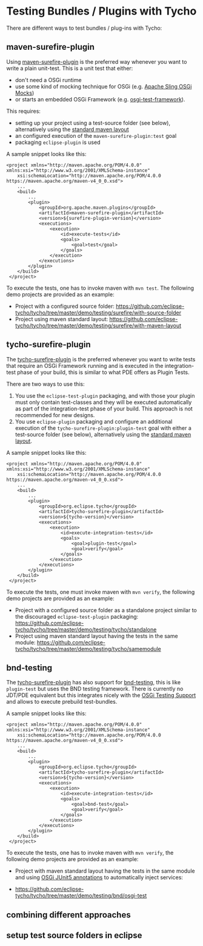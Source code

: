 # Testing Bundles / Plugins with Tycho

There are different ways to test bundles / plug-ins with Tycho:

## maven-surefire-plugin

Using [maven-surefire-plugin](https://maven.apache.org/surefire/maven-surefire-plugin/) is the preferred way whenever you want to write a plain unit-test.
This is a unit test that either:

* don't need a OSGi runtime
* use some kind of mocking technique for OSGi (e.g. [Apache Sling OSGi Mocks](https://sling.apache.org/documentation/development/osgi-mock.html))
* or starts an embedded OSGi Framework (e.g. [osgi-test-framework](https://github.com/laeubisoft/osgi-test-framework)).

This requires:
- setting up your project using a test-source folder (see below), alternatively using the [standard maven layout](https://maven.apache.org/guides/introduction/introduction-to-the-standard-directory-layout.html)
- an configured execution of the `maven-surefire-plugin:test` goal
- packaging `eclipse-plugin` is used

A sample snippet looks like this:
```
<project xmlns="http://maven.apache.org/POM/4.0.0" xmlns:xsi="http://www.w3.org/2001/XMLSchema-instance"
	xsi:schemaLocation="http://maven.apache.org/POM/4.0.0 https://maven.apache.org/maven-v4_0_0.xsd">
	...
	<build>
		...
		<plugin>
			<groupId>org.apache.maven.plugins</groupId>
			<artifactId>maven-surefire-plugin</artifactId>
			<version>${surefire-plugin-version}</version>
			<executions>
				<execution>
					<id>execute-tests</id>
					<goals>
						<goal>test</goal>
					</goals>
				</execution>
			</executions>
		</plugin>
 	</build>
 </project>
```

To execute the tests, one has to invoke maven with `mvn test`.
The following demo projects are provided as an example:

- Project with a configured source folder: https://github.com/eclipse-tycho/tycho/tree/master/demo/testing/surefire/with-source-folder
- Project using maven standard layout: https://github.com/eclipse-tycho/tycho/tree/master/demo/testing/surefire/with-maven-layout


## tycho-surefire-plugin

The [tycho-surefire-plugin](https://tycho.eclipseprojects.io/doc/master/tycho-surefire-plugin/plugin-info.html) is the preferred whenever you want to write tests
that require an OSGi Framework running and is executed in the integration-test phase of your build, this is similar to what PDE offers as Plugin Tests.

There are two ways to use this:

1. You use the `eclipse-test-plugin` packaging, and with those your plugin must only contain test-classes and they will be executed automatically as part
of the integration-test phase of your build. This approach is not recommended for new designs.
2. You use `eclipse-plugin` packaging and configure an additional execution of the `tycho-surefire-plugin:plugin-test` goal with either a test-source folder
 (see below), alternatively using the [standard maven layout](https://maven.apache.org/guides/introduction/introduction-to-the-standard-directory-layout.html).
 
A sample snippet looks like this:

```
<project xmlns="http://maven.apache.org/POM/4.0.0" xmlns:xsi="http://www.w3.org/2001/XMLSchema-instance"
	xsi:schemaLocation="http://maven.apache.org/POM/4.0.0 https://maven.apache.org/maven-v4_0_0.xsd">
	...
	<build>
		...
		<plugin>
			<groupId>org.eclipse.tycho</groupId>
			<artifactId>tycho-surefire-plugin</artifactId>
			<version>${tycho-version}</version>
			<executions>
				<execution>
					<id>execute-integration-tests</id>
					<goals>
						<goal>plugin-test</goal>
						<goal>verify</goal>
					</goals>
				</execution>
			</executions>
		</plugin>
 	</build>
 </project>
```

To execute the tests, one must invoke maven with `mvn verify`, the following demo projects are provided as an example:

- Project with a configured source folder as a standalone project similar to the discouraged `eclipse-test-plugin` packaging:
https://github.com/eclipse-tycho/tycho/tree/master/demo/testing/tycho/standalone
- Project using maven standard layout having the tests in the same module: 
https://github.com/eclipse-tycho/tycho/tree/master/demo/testing/tycho/samemodule

## bnd-testing

The [tycho-surefire-plugin](https://tycho.eclipseprojects.io/doc/master/tycho-surefire-plugin/plugin-info.html) has also support for [bnd-testing](https://bnd.bndtools.org/chapters/310-testing.html),
this is like `plugin-test` but uses the BND testing framework. There is currently no JDT/PDE equivalent but this integrates nicely with the [OSGi Testing Support](https://github.com/osgi/osgi-test) and allows to execute prebuild test-bundles.

A sample snippet looks like this:

```
<project xmlns="http://maven.apache.org/POM/4.0.0" xmlns:xsi="http://www.w3.org/2001/XMLSchema-instance"
	xsi:schemaLocation="http://maven.apache.org/POM/4.0.0 https://maven.apache.org/maven-v4_0_0.xsd">
	...
	<build>
		...
		<plugin>
			<groupId>org.eclipse.tycho</groupId>
			<artifactId>tycho-surefire-plugin</artifactId>
			<version>${tycho-version}</version>
			<executions>
				<execution>
					<id>execute-integration-tests</id>
					<goals>
						<goal>bnd-test</goal>
						<goal>verify</goal>
					</goals>
				</execution>
			</executions>
		</plugin>
 	</build>
 </project>
```

To execute the tests, one has to invoke maven with `mvn verify`, the following demo projects are provided as an example:

- Project with maven standard layout having the tests in the same module and using [OSGi JUnit5 annotations](https://github.com/osgi/osgi-test/blob/main/org.osgi.test.junit5/README.md)
to automatically inject services: 

- https://github.com/eclipse-tycho/tycho/tree/master/demo/testing/bnd/osgi-test



## combining different approaches 

## setup test source folders in eclipse
